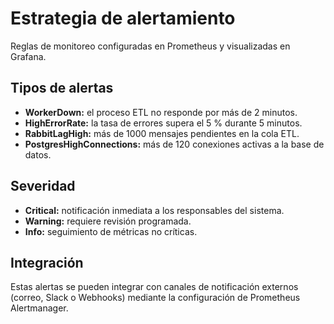 # Estrategia de alertamiento

Reglas de monitoreo configuradas en Prometheus y visualizadas en Grafana.

## Tipos de alertas

- **WorkerDown:** el proceso ETL no responde por más de 2 minutos.  
- **HighErrorRate:** la tasa de errores supera el 5 % durante 5 minutos.  
- **RabbitLagHigh:** más de 1000 mensajes pendientes en la cola ETL.  
- **PostgresHighConnections:** más de 120 conexiones activas a la base de datos.

## Severidad

- **Critical:** notificación inmediata a los responsables del sistema.  
- **Warning:** requiere revisión programada.  
- **Info:** seguimiento de métricas no críticas.

## Integración

Estas alertas se pueden integrar con canales de notificación externos (correo, Slack o Webhooks) mediante la configuración de Prometheus Alertmanager.
